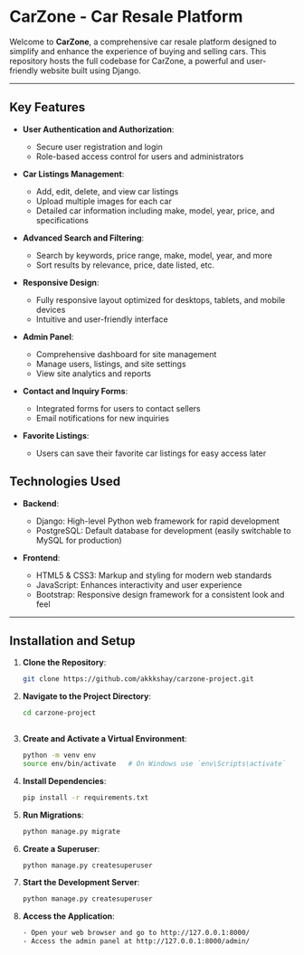 # CarZone - Car Resale Platform

Welcome to **CarZone**, a comprehensive car resale platform designed to simplify and enhance the experience of buying and selling cars. This repository hosts the full codebase for CarZone, a powerful and user-friendly website built using Django.

___

## Key Features

- **User Authentication and Authorization**:
  - Secure user registration and login
  - Role-based access control for users and administrators

- **Car Listings Management**:
  - Add, edit, delete, and view car listings
  - Upload multiple images for each car
  - Detailed car information including make, model, year, price, and specifications

- **Advanced Search and Filtering**:
  - Search by keywords, price range, make, model, year, and more
  - Sort results by relevance, price, date listed, etc.

- **Responsive Design**:
  - Fully responsive layout optimized for desktops, tablets, and mobile devices
  - Intuitive and user-friendly interface

- **Admin Panel**:
  - Comprehensive dashboard for site management
  - Manage users, listings, and site settings
  - View site analytics and reports

- **Contact and Inquiry Forms**:
  - Integrated forms for users to contact sellers
  - Email notifications for new inquiries

- **Favorite Listings**:
  - Users can save their favorite car listings for easy access later

## Technologies Used

- **Backend**:
  - Django: High-level Python web framework for rapid development
  - PostgreSQL: Default database for development (easily switchable to MySQL for production)
  
- **Frontend**:
  - HTML5 & CSS3: Markup and styling for modern web standards
  - JavaScript: Enhances interactivity and user experience
  - Bootstrap: Responsive design framework for a consistent look and feel

___

## Installation and Setup

1. **Clone the Repository**:
   ```bash
   git clone https://github.com/akkkshay/carzone-project.git

2. **Navigate to the Project Directory**:
   ```bash
   cd carzone-project
  
3. **Create and Activate a Virtual Environment**:
   ```bash
   python -m venv env
   source env/bin/activate   # On Windows use `env\Scripts\activate`

4. **Install Dependencies**:
   ```bash
   pip install -r requirements.txt

5. **Run Migrations**:
   ```bash
   python manage.py migrate

6. **Create a Superuser**:
   ```bash
   python manage.py createsuperuser

7. **Start the Development Server**:
   ```bash
   python manage.py createsuperuser

8. **Access the Application**:
   ```bash
   - Open your web browser and go to http://127.0.0.1:8000/
   - Access the admin panel at http://127.0.0.1:8000/admin/
